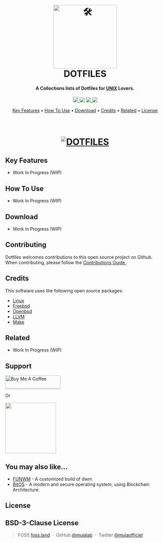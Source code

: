 <!---------------------------------------------- START ------------------------------------------------->
<!-- LOGO -->
<h1 align="center">
  <br>
  <a href="#"><img src="#" alt="🛠️" width="200"></a>
  <br>
  DOTFILES
  <br>
</h1>
<!-- DISCRIPTION -->
<h4 align="center">A Collections lists of Dotfiles for <a href="https://unix.org/what_is_unix.html" target="_blank">UNIX</a> Lovers.</h4>

<p align="center">
    <a href="https://badge.fury.io/gh/mujalab%2Fneote"><img src="https://badge.fury.io/gh/mujalab%2Fneote@2x.png" alt="GitHub version" height="18">
    </a>
  <a href="https://gitter.im/mujalab/dotfiles"><img src="https://badges.gitter.im/mujalab/dotfiles.svg"></a>
  <a href="https://saythanks.io/to/mr.mujadiv@gmail.com">
      <img src="https://img.shields.io/badge/Say%20Thanks-!-1EAEDB.svg">
  </a>
  <a href="https://www.paypal.me/mujalab">
    <img src="https://img.shields.io/badge/$-donate-ff69b4.svg?maxAge=2592000&amp;style=flat">
  </a>
</p>
<!-- LINKS JUMP -->
<p align="center">
  <a href="#key-features">Key Features</a> •
  <a href="#how-to-use">How To Use</a> •
  <a href="#download">Download</a> •
  <a href="#credits">Credits</a> •
  <a href="#related">Related</a> •
  <a href="#license">License</a>
</p>
<!-- BANNER -->
<h1 align="center">
  <br>
  <a href="#"><img src="#" alt="DOTFILES" border="0"></a>
  <br>
</h1>

<!---------------------------------------------- KEY FEATURES ------------------------------------------>
## Key Features

* Work In Progress (WIP)

<!---------------------------------------------- HOW TO USE -------------------------------------------->
## How To Use

* Work In Progress (WIP)

<!---------------------------------------------- DOWNLOADS -------------------------------------------->
## Download

* Work In Progress (WIP)
<!---------------------------------------------- CONTRIBUTE ------------------------------------------->
## Contributing

Dotfiles welcomes contributions to this open source project on Github. When contributing, please follow the [ Contributions Guide ](contributing.md).

<!---------------------------------------------- CREADITS --------------------------------------------->
## Credits

This software uses the following open source packages:

- [Linux](https://www.linux.org/)
- [Freebsd](https://freebsd.org/)
- [Openbsd](https://openbsd.org/)
- [LLVM](https://llvm.org/)
- [Make](https://www.kernel.org/doc/html/latest/kbuild/llvm.html)

<!---------------------------------------------- RELATED ---------------------------------------------->
## Related

* Work In Progress (WIP)

<!---------------------------------------------- SUPPORT ---------------------------------------------->
## Support

<a href="https://www.buymeacoffee.com/mujalab" target="_blank"><img src="https://www.buymeacoffee.com/assets/img/custom_images/purple_img.png" alt="Buy Me A Coffee" style="height: 41px !important;width: 174px !important;box-shadow: 0px 3px 2px 0px rgba(190, 190, 190, 0.5) !important;-webkit-box-shadow: 0px 3px 2px 0px rgba(190, 190, 190, 0.5) !important;" ></a>

<p>Or</p> 

<a href="https://www.patreon.com/mujalab">
	<img src="https://c5.patreon.com/external/logo/become_a_patron_button@2x.png" width="160">
</a>

<!---------------------------------------------- PROJECTS --------------------------------------------->
## You may also like...

- [FUNWM](https://github.com/mujalab/funwm) - A customized build of dwm. 
- [BitOS](https://github.com/mujalab/bitos) - A modern and secure operating system, using Blockchain Architecture.
<!---------------------------------------------- LICENCE ---------------------------------------------->
## License

BSD-3-Clause License
---
<!---------------------------------------------- MEDIA LINKS ------------------------------------------>
> FOSS [foss.land](https://www.foss.land) &nbsp;&middot;&nbsp;
> GitHub [@mujalab](https://github.com/mujalab) &nbsp;&middot;&nbsp;
> Twitter [@mujaofficiel](https://twitter.com/mujaofficiel)
<!---------------------------------------------- END -------------------------------------------------->
